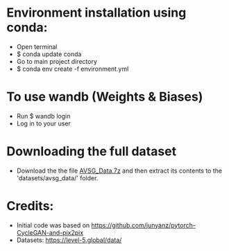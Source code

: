 
# Environment installation using conda:
* Open terminal 
* $ conda update conda
* Go to main project directory 
* $ conda env create -f environment.yml


# To use wandb (Weights & Biases)
* Run $ wandb login
* Log in to your user

# Downloading the full dataset
* Download the the file [AVSG_Data.7z](https://drive.google.com/file/d/1-5T4pc77WbUKyOOZ8C-RDR9xwx7hGwyW/view?usp=sharing) and then extract its contents to  the 'datasets/avsg_data/' folder. 

# Credits:
* Initial code was based on https://github.com/junyanz/pytorch-CycleGAN-and-pix2pix
* Datasets: https://level-5.global/data/
